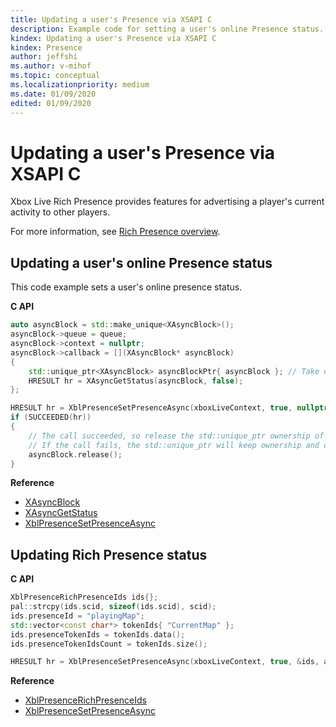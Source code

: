 ```yaml
---
title: Updating a user's Presence via XSAPI C
description: Example code for setting a user's online Presence status.
kindex: Updating a user's Presence via XSAPI C
kindex: Presence
author: jeffshi
ms.author: v-mihof
ms.topic: conceptual
ms.localizationpriority: medium
ms.date: 01/09/2020
edited: 01/09/2020
---
```


# Updating a user's Presence via XSAPI C

Xbox Live Rich Presence provides features for advertising a player's current activity to other players.

For more information, see [Rich Presence overview](../live-presence-overview.md).


## Updating a user's online Presence status

This code example sets a user's online presence status.

**C API**
<!--  XblPresenceSetPresenceAsync_C.md -->
```cpp
auto asyncBlock = std::make_unique<XAsyncBlock>();
asyncBlock->queue = queue;
asyncBlock->context = nullptr;
asyncBlock->callback = [](XAsyncBlock* asyncBlock)
{
    std::unique_ptr<XAsyncBlock> asyncBlockPtr{ asyncBlock }; // Take over ownership of the XAsyncBlock*
    HRESULT hr = XAsyncGetStatus(asyncBlock, false);
};

HRESULT hr = XblPresenceSetPresenceAsync(xboxLiveContext, true, nullptr, asyncBlock.get());
if (SUCCEEDED(hr))
{
    // The call succeeded, so release the std::unique_ptr ownership of XAsyncBlock* since the callback will take over ownership.
    // If the call fails, the std::unique_ptr will keep ownership and delete the XAsyncBlock*
    asyncBlock.release();
}
```

**Reference**
* [XAsyncBlock](xasyncblock.md)
* [XAsyncGetStatus](xasyncgetstatus.md)
* [XblPresenceSetPresenceAsync](xblpresencesetpresenceasync.md)


<!-- ### Updating basic Presence status -->

<!-- **C API** -->
<!--  _C.md -->
<!-- ```cpp -->
<!-- This is the example above -->
<!-- ``` -->

<!-- **Reference** -->


## Updating Rich Presence status

**C API**
<!--  _C.md -->
```cpp
XblPresenceRichPresenceIds ids{};
pal::strcpy(ids.scid, sizeof(ids.scid), scid);
ids.presenceId = "playingMap";
std::vector<const char*> tokenIds{ "CurrentMap" };
ids.presenceTokenIds = tokenIds.data();
ids.presenceTokenIdsCount = tokenIds.size();

HRESULT hr = XblPresenceSetPresenceAsync(xboxLiveContext, true, &ids, asyncBlock.get());
```

**Reference**
* [XblPresenceRichPresenceIds](xblpresencerichpresenceids.md)
* [XblPresenceSetPresenceAsync](xblpresencesetpresenceasync.md)
